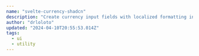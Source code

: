 ```yaml
---
name: "svelte-currency-shadcn"
description: "Create currency input fields with localized formatting in Svelte."
author: "drloloto"
updated: "2024-04-10T20:55:53.014Z"
tags: 
  - ui
  - utility
---
```

